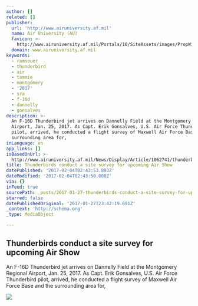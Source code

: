 ```yaml
---
author: []
related: []
publisher:
  url: 'http://www.airuniversity.af.mil'
  name: Air University (AU)
  favicon: >-
    http://www.airuniversity.af.mil/Portals/10/SiteAssets/images/PropWings.ico?ver=2016-05-29-230744-107
  domain: www.airuniversity.af.mil
keywords:
  - ramsouer
  - thunderbird
  - air
  - tammie
  - montgomery
  - '2017'
  - sra
  - f-16d
  - dannelly
  - gonsalves
description: >-
  An F-16D Thunderbird jet arrives on Dannelly Field at the Montgomery Regional
  Airport, Jan. 25, 2017. As Capt. Erik Gonsalves, U.S. Air Force Thunderbird
  pilot, arrived, he conducted a flight survey of Maxwell Air Force Base and the
  surrounding area for,
inLanguage: en
app_links: []
isBasedOnUrl: >-
  http://www.airuniversity.af.mil/News/Display/Article/1062741/thunderbirds-conduct-a-site-survey-for-upcoming-air-show/
title: Thunderbirds conduct a site survey for upcoming Air Show
datePublished: '2017-02-04T02:43:53.893Z'
dateModified: '2017-02-04T02:43:50.008Z'
via: {}
inFeed: true
sourcePath: _posts/2017-01-27-thunderbirds-conduct-a-site-survey-for-upcoming-air-show.md
starred: false
datePublishedOriginal: '2017-01-27T23:42:19.691Z'
_context: 'http://schema.org'
_type: MediaObject

---
```

<article style=""><h1>Thunderbirds conduct a site survey for upcoming Air Show</h1><p>An F-16D Thunderbird jet arrives on Dannelly Field at the Montgomery Regional Airport, Jan. 25, 2017. As Capt. Erik Gonsalves, U.S. Air Force Thunderbird pilot, arrived, he conducted a flight survey of Maxwell Air Force Base and the surrounding area for,</p><img src="https://media.defense.gov/2017/Jan/27/2001691586/670/394/0/170125-F-WV722-238.JPG" /></article>